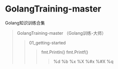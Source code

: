 # GolangTraining-master
Golang知识训练合集

> GolangTraining-master （Golang训练-大师）
>> 01_getting-started 
>>> fmt.Println()
>>> fmt.Printf()
>>>> %d %b %x %X %#x %#X %q   


